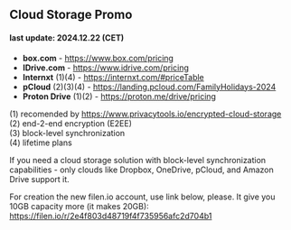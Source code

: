 ## Cloud Storage Promo 
#### last update: 2024.12.22 (CET)

- **box.com** - https://www.box.com/pricing
- **IDrive.com** - https://www.idrive.com/pricing
- **Internxt** (1)(4) - https://internxt.com/#priceTable
- **pCloud** (2)(3)(4) - https://landing.pcloud.com/FamilyHolidays-2024
- **Proton Drive** (1)(2) - https://proton.me/drive/pricing

(1) recomended by https://www.privacytools.io/encrypted-cloud-storage  
(2) end-2-end encryption (E2EE)  
(3) block-level synchronization  
(4) lifetime plans

If you need a cloud storage solution with block-level synchronization capabilities - only clouds like Dropbox, OneDrive, pCloud, and Amazon Drive support it. 

For creation the new filen.io account, use link below, please. It give you 10GB capacity more (it makes 20GB):  
https://filen.io/r/2e4f803d48719f4f735956afc2d704b1
